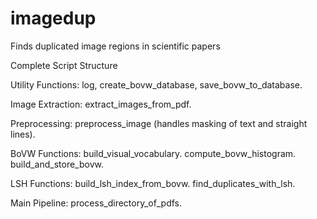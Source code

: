 # imagedup
Finds duplicated image regions in scientific papers

Complete Script Structure

Utility Functions:
log, create_bovw_database, save_bovw_to_database.


Image Extraction:
extract_images_from_pdf.


Preprocessing:
preprocess_image (handles masking of text and straight lines).


BoVW Functions:
build_visual_vocabulary.
compute_bovw_histogram.
build_and_store_bovw.


LSH Functions:
build_lsh_index_from_bovw.
find_duplicates_with_lsh.


Main Pipeline:
process_directory_of_pdfs.
